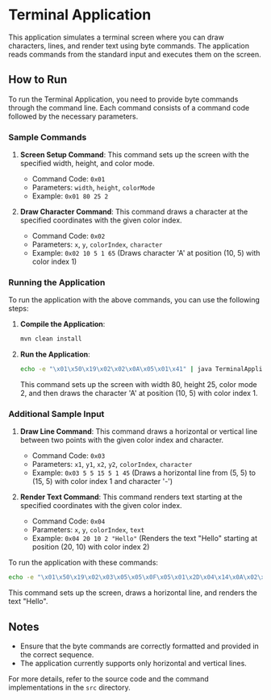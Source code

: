 # Terminal Application

This application simulates a terminal screen where you can draw characters, lines, and render text using byte commands. The application reads commands from the standard input and executes them on the screen.

## How to Run

To run the Terminal Application, you need to provide byte commands through the command line. Each command consists of a command code followed by the necessary parameters.

### Sample Commands

1. **Screen Setup Command**: This command sets up the screen with the specified width, height, and color mode.
    - Command Code: `0x01`
    - Parameters: `width`, `height`, `colorMode`
    - Example: `0x01 80 25 2`

2. **Draw Character Command**: This command draws a character at the specified coordinates with the given color index.
    - Command Code: `0x02`
    - Parameters: `x`, `y`, `colorIndex`, `character`
    - Example: `0x02 10 5 1 65` (Draws character 'A' at position (10, 5) with color index 1)

### Running the Application

To run the application with the above commands, you can use the following steps:

1. **Compile the Application**:
    ```bash
    mvn clean install
    ```

2. **Run the Application**:
    ```bash
    echo -e "\x01\x50\x19\x02\x02\x0A\x05\x01\x41" | java TerminalApplication
    ```

    This command sets up the screen with width 80, height 25, color mode 2, and then draws the character 'A' at position (10, 5) with color index 1.

### Additional Sample Input

1. **Draw Line Command**: This command draws a horizontal or vertical line between two points with the given color index and character.
    - Command Code: `0x03`
    - Parameters: `x1`, `y1`, `x2`, `y2`, `colorIndex`, `character`
    - Example: `0x03 5 5 15 5 1 45` (Draws a horizontal line from (5, 5) to (15, 5) with color index 1 and character '-')

2. **Render Text Command**: This command renders text starting at the specified coordinates with the given color index.
    - Command Code: `0x04`
    - Parameters: `x`, `y`, `colorIndex`, `text`
    - Example: `0x04 20 10 2 "Hello"` (Renders the text "Hello" starting at position (20, 10) with color index 2)

To run the application with these commands:
```bash
echo -e "\x01\x50\x19\x02\x03\x05\x05\x0F\x05\x01\x2D\x04\x14\x0A\x02\x48\x65\x6C\x6C\x6F" | java TerminalApplication
```

This command sets up the screen, draws a horizontal line, and renders the text "Hello".

## Notes

- Ensure that the byte commands are correctly formatted and provided in the correct sequence.
- The application currently supports only horizontal and vertical lines.

For more details, refer to the source code and the command implementations in the `src` directory.